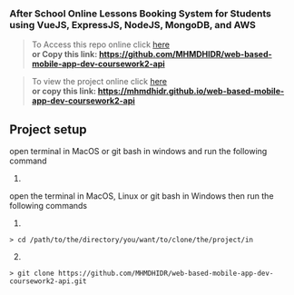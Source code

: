 ### After School Online Lessons Booking System for Students using VueJS, ExpressJS, NodeJS, MongoDB, and AWS

> To Access this repo online click [here](https://github.com/MHMDHIDR/web-based-mobile-app-dev-coursework2-api)\
> **or Copy this link: https://github.com/MHMDHIDR/web-based-mobile-app-dev-coursework2-api**

> To view the project online click [here](https://mhmdhidr.github.io/web-based-mobile-app-dev-coursework2-api)\
> **or copy this link: https://mhmdhidr.github.io/web-based-mobile-app-dev-coursework2-api**

## Project setup

open terminal in MacOS or git bash in windows and run the following command

1.

open the terminal in MacOS, Linux or git bash in Windows then run the following commands

1.

```
> cd /path/to/the/directory/you/want/to/clone/the/project/in
```

2.

```
> git clone https://github.com/MHMDHIDR/web-based-mobile-app-dev-coursework2-api.git
```
